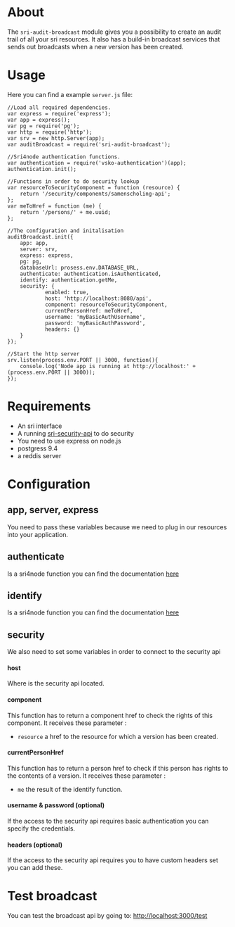 # About
The `sri-audit-broadcast` module gives you a possibility to create an audit trail of all your sri resources. 
It also has a build-in broadcast services that sends out broadcasts when a new version has been created.

# Usage

Here you can find a example `server.js` file:

	//Load all required dependencies.
	var express = require('express');
	var app = express();
	var pg = require('pg');
	var http = require('http');
	var srv = new http.Server(app);
	var auditBroadcast = require('sri-audit-broadcast');
	
	//Sri4node authentication functions.
	var authentication = require('vsko-authentication')(app);
	authentication.init();
	
	//Functions in order to do security lookup
	var resourceToSecurityComponent = function (resource) {
		return '/security/components/samenscholing-api';
	};
	var meToHref = function (me) {
		return '/persons/' + me.uuid;
	};
	
	//The configuration and initalisation
	auditBroadcast.init({
		app: app,
		server: srv,
		express: express,
		pg: pg,
		databaseUrl: prosess.env.DATABASE_URL,
		authenticate: authentication.isAuthenticated,
		identify: authentication.getMe,
		security: {
				enabled: true,
				host: 'http://localhost:8080/api',
				component: resourceToSecurityComponent,
				currentPersonHref: meToHref,
				username: 'myBasicAuthUsername',
				password: 'myBasicAuthPassword',
				headers: {}
		}
	});
	
	//Start the http server
	srv.listen(process.env.PORT || 3000, function(){
		console.log('Node app is running at http://localhost:' + (process.env.PORT || 3000));
	});

# Requirements
* An sri interface
* A running [sri-security-api](https://github.com/rodrigouroz/sri-security-api) to do security 
* You need to use express on node.js
* postgress 9.4
* a reddis server

# Configuration
## app, server, express
You need to pass these variables because we need to plug in our resources into your application.

## authenticate
Is a sri4node function you can find the documentation [here](https://github.com/dimitrydhondt/sri4node#authenticate)

## identify
Is a sri4node function you can find the documentation [here](https://github.com/dimitrydhondt/sri4node#identify)

## security
We also need to set some variables in order to connect to the security api

#### host
Where is the security api located.

#### component
This function has to return a component href to check the rights of this component. It receives these parameter :

* `resource` a href to the resource for which a version has been created.

#### currentPersonHref
This function has to return a person href to check if this person has rights to the contents of a version. It receives these parameter :

* `me` the result of the identify function.

#### username & password (optional)
If the access to the security api requires basic authentication you can specify the credentials.

#### headers (optional)
If the access to the security api requires you to have custom headers set you can add these.

# Test broadcast
You can test the broadcast api by going to: [http://localhost:3000/test](http://localhost:3000/test)
